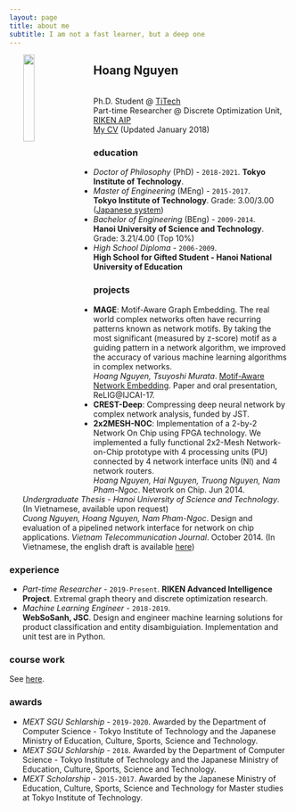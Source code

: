 ```yaml
---
layout: page
title: about me
subtitle: I am not a fast learner, but a deep one
---
```


<img class="img-circle" width="20%" hspace="25" style="float: left;" src="http://gear.github.io/img/myface.png">

## Hoang Nguyen
<a href="https://github.com/gear" target="_blank"><i class="fa fa-github fa-2x"></i></a> &nbsp; &nbsp; <a href="https://linkedin.com/in/hoang-nt" target="_blank"><i class="fa fa-linkedin fa-2x"></i></a> &nbsp; &nbsp; <a href="https://twitter.com/hoang_titech" target="_blank"><i class="fa fa-twitter fa-2x"></i></a> &nbsp; &nbsp; <a href="https://facebook.com/popApple" target="_blank"><i class="fa fa-facebook fa-2x"></i></a>   
Ph.D. Student @ [TiTech](https://www.titech.ac.jp/english/)  
Part-time Researcher @ Discrete Optimization Unit, [RIKEN AIP](https://aip.riken.jp/)  
[My CV]({{site.url}}/assets/docs/HoangNT_Mar19.pdf) (Updated January 2018)  

### <i class="fa fa-graduation-cap"></i> education
- _Doctor of Philosophy_ (PhD) - `2018-2021`.
**Tokyo Institute of Technology**. 
- _Master of Engineering_ (MEng) - `2015-2017`.  
**Tokyo Institute of Technology**. Grade: 3.00/3.00 ([Japanese system](https://en.wikipedia.org/wiki/Academic_grading_in_Japan))
- _Bachelor of Engineering_ (BEng) - `2009-2014`.  
**Hanoi University of Science and Technology**. Grade: 3.21/4.00 (Top 10%)
- _High School Diploma_ - `2006-2009`.  
**High School for Gifted Student - Hanoi National University of Education**

### <i class="fa fa-tasks"></i> projects
- **MAGE**: Motif-Aware Graph Embedding. The real world complex networks often have recurring
patterns known as network motifs. By taking the most significant (measured by z-score) motif as
a guiding pattern in a network algorithm, we improved the accuracy of various machine learning
algorithms in complex networks.   
<i class="fa fa-file-text"></i>  *Hoang Nguyen, Tsuyoshi Murata*. [Motif-Aware Network Embedding]({{site.url}}/assets/docs/motif-aware-graph-final.pdf). Paper and oral presentation, ReLIG@IJCAI-17.
- **CREST-Deep**: Compressing deep neural network by complex network analysis, funded by JST.
- **2x2MESH-NOC**: Implementation of a 2-by-2 Network On Chip using FPGA technology. We implemented a fully
functional 2x2-Mesh Network-on-Chip prototype with 4 processing units (PU) connected by 4 network interface units (NI)
and 4 network routers.  
<i class="fa fa-file-text"></i> *Hoang Nguyen, Hai Nguyen, Truong Nguyen, Nam Pham-Ngoc*. Network on Chip. Jun 2014. _Undergraduate Thesis - Hanoi University of Science and Technology_. (In Vietnamese, available upon request)   
<i class="fa fa-file-text"></i> *Cuong Nguyen, Hoang Nguyen, Nam Pham-Ngoc*. Design and evaluation of a pipelined network interface for network on chip applications. _Vietnam Telecommunication Journal_. October 2014. (In Vietnamese, the english draft is available [here]({{site.url}}/assets/docs/atc14_en.pdf)) 

### <i class="fa fa-briefcase"></i> experience
- _Part-time Researcher_ - `2019-Present`.
**RIKEN Advanced Intelligence Project**. Extremal graph theory and discrete optimization research. 
- _Machine Learning Engineer_ - `2018-2019`.  
**WebSoSanh, JSC**. Design and engineer machine learning solutions for product classification and entity disambiguiation. Implementation and unit test are in Python.

### <i class="fa fa-university"></i> course work
See [here](http://gear.github.io/courses/).

### <i class="fa fa-trophy"></i> awards
- _MEXT SGU Schlarship_ - `2019-2020`.
Awarded by the Department of Computer Science - Tokyo Institute of Technology and the Japanese Ministry of Education, Culture, Sports, Science and Technology.
- _MEXT SGU Schlarship_ - `2018`.
Awarded by the Department of Computer Science - Tokyo Institute of Technology and the Japanese Ministry of Education, Culture, Sports, Science and Technology.
- _MEXT Scholarship_ - `2015-2017`.
Awarded by the Japanese Ministry of Education, Culture, Sports, Science and Technology for 
Master studies at Tokyo Institute of Technology.
